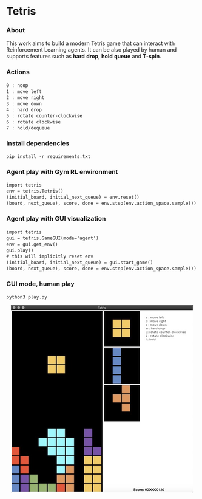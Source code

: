 # Tetris

### About

This work aims to build a modern Tetris game that can interact with Reinforcement Learning agents. It can be also played by human and supports features such as **hard** **drop**, **hold** **queue** and **T-spin**.

### Actions

    0 : noop
    1 : move left
    2 : move right
    3 : move down
    4 : hard drop
    5 : rotate counter-clockwise
    6 : rotate clockwise
    7 : hold/dequeue

### Install dependencies

    pip install -r requirements.txt

### Agent play with Gym RL environment

    import tetris
    env = tetris.Tetris()
    (initial_board, initial_next_queue) = env.reset()
    (board, next_queue), score, done = env.step(env.action_space.sample())

### Agent play with GUI visualization

    import tetris
    gui = tetris.GameGUI(mode='agent')
    env = gui.get_env()
    gui.play()
    # this will implicitly reset env
    (initial_board, initial_next_queue) = gui.start_game()
    (board, next_queue), score, done = env.step(env.action_space.sample())

### GUI mode, human play

    python3 play.py

<p align="center">
  <img src="/imgs/gui.jpg" alt="GUI"/>
</p>
